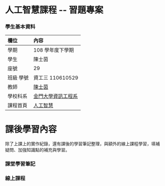 # 人工智慧課程 -- 習題專案


### 學生基本資料
|   欄位    | 內容                          |
| :--------- | :-------------------------- |
|   學期    | 108 學年度下學期              |
|   學生    | 陳士茵                        |
|   座號    | 29                            |
| 班級 學號 | 資工三 110610529              |
|   教師    | [陳士茵](https://mi%AA%A0)    |
| 學校科系  | [金門大學資訊工程系](https:p) |
| 課程首頁  | [人工智慧](h7)                |




# 課後學習內容
除了上課上的實作紀錄，還有課後的學習筆記整理，與額外的線上課程學習，填補疑問、加強知識點的補充與學習。

### 課堂學習筆記


### 線上課程



